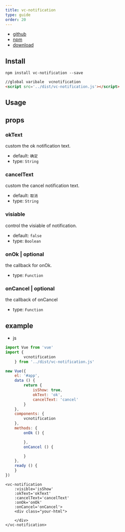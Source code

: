 ```yaml
---
title: vc-notification
type: guide
order: 20
---
```


* [github](https://github.com/iwaimai-bi-fe/vc-notification)
* [npm](https://www.npmjs.com/package/vc-notification)
* [download](https://github.com/iwaimai-bi-fe/vc-notification/archive/master.zip)

## Install

```npm
npm install vc-notification --save
```

```html
//global varibale  vcnotification
<script src='../dist/vc-notification.js'></script>
```

## Usage

## props

### okText

custom the ok notification text.

* default: `确定`
* type: `String`

### cancelText

custom the cancel notification text.

* default: `取消`
* type: `String`

### visiable

control the visiable of notification.

* default: `false`
* type: `Boolean` 

### onOk | optional

the callback for onOk.

* type: `Function`

### onCancel | optional

the callback of onCancel

* type: `Function`


## example

* js

```js
import Vue from 'vue'
import {
        vcnotification
    } from '../dist/vc-notification.js'

new Vue({
    el: '#app',
    data () {
        return {
            isShow: true,
            okText: 'ok',
            cancelText: 'cancel'
        }
    },
    components: {
        vcnotification
    },
    methods: {
        onOk () {

        },
        onCancel () {

        }
    },
    ready () {
    }
})
```

```vue
<vc-notification 
    :visible='isShow'
    :okText='okText'
    :cancelText='cancelText'
    :onOk='onOk'
    :onCancel='onCancel'>
    <div class="your-html">
        
    </div>     
</vc-notification>
```
